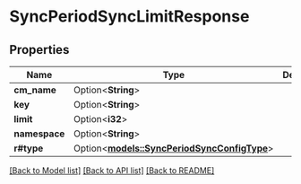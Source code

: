 # SyncPeriodSyncLimitResponse

## Properties

Name | Type | Description | Notes
------------ | ------------- | ------------- | -------------
**cm_name** | Option<**String**> |  | [optional]
**key** | Option<**String**> |  | [optional]
**limit** | Option<**i32**> |  | [optional]
**namespace** | Option<**String**> |  | [optional]
**r#type** | Option<[**models::SyncPeriodSyncConfigType**](sync.SyncConfigType.md)> |  | [optional]

[[Back to Model list]](../README.md#documentation-for-models) [[Back to API list]](../README.md#documentation-for-api-endpoints) [[Back to README]](../README.md)


